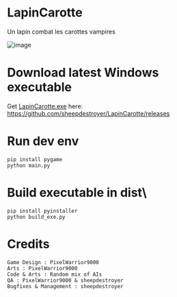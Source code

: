 # LapinCarotte
Un lapin combat les carottes vampires

![image](https://github.com/user-attachments/assets/577473aa-4569-43aa-9c7a-0c6f26821257)


# Download latest Windows executable
Get [LapinCarotte.exe](https://github.com/sheepdestroyer/LapinCarotte/releases/download/v0.2-beta/LapinCarotte.exe) here: https://github.com/sheepdestroyer/LapinCarotte/releases

# Run dev env
```
pip install pygame
python main.py
```

# Build executable in dist\
```
pip install pyinstaller
python build_exe.py
```

# Credits
```
Game Design : PixelWarrior9000
Arts : PixelWarrior9000
Code & Arts : Random mix of AIs
QA : PixelWarrior9000 & sheepdestroyer
Bugfixes & Management : sheepdestroyer
```
